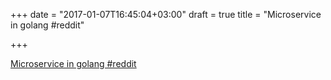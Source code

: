 +++
date = "2017-01-07T16:45:04+03:00"
draft = true
title = "Microservice in golang  #reddit"

+++

<p><a href="https://t.co/79POLshq0S">Microservice in golang  #reddit</a></p>

